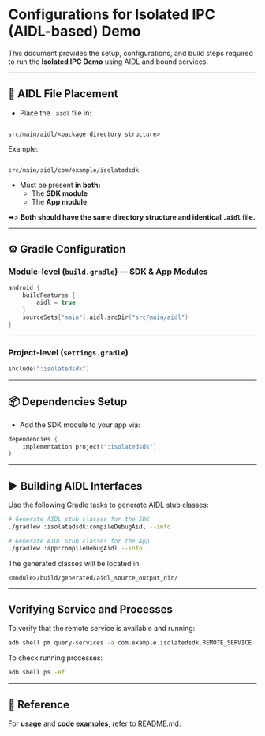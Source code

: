 
# Configurations for Isolated IPC (AIDL-based) Demo

This document provides the setup, configurations, and build steps required to run the **Isolated IPC Demo** using AIDL and bound services.

---

## 📁 AIDL File Placement

- Place the `.aidl` file in:

```

src/main/aidl/<package directory structure>

```

Example:

```

src/main/aidl/com/example/isolatedsdk

````

- Must be present **in both:**
  - The **SDK module**
  - The **App module**
  
➡> **Both should have the same directory structure and identical `.aidl` file.**

---

## ⚙️ Gradle Configuration

### Module-level (`build.gradle`) — SDK & App Modules

```kotlin dsl
android {
    buildFeatures {
        aidl = true
    }
    sourceSets["main"].aidl.srcDir("src/main/aidl")
}
````

---

### Project-level (`settings.gradle`)

```kotlin dsl
include(":isolatedsdk")
```

---

## 📦 Dependencies Setup

* Add the SDK module to your app via:

```kotlin dsl
dependencies {
    implementation project(":isolatedsdk")
}
```

---

## ▶ Building AIDL Interfaces

Use the following Gradle tasks to generate AIDL stub classes:

```bash
# Generate AIDL stub classes for the SDK
./gradlew :isolatedsdk:compileDebugAidl --info

# Generate AIDL stub classes for the App
./gradlew :app:compileDebugAidl --info
```

The generated classes will be located in:

```
<module>/build/generated/aidl_source_output_dir/
```

---

## Verifying Service and Processes

To verify that the remote service is available and running:

```bash
adb shell pm query-services -a com.example.isolatedsdk.REMOTE_SERVICE
```

To check running processes:

```bash
adb shell ps -ef
```

---

## 📄 Reference
For **usage** and **code examples**, refer to [README.md](./readme.md).

